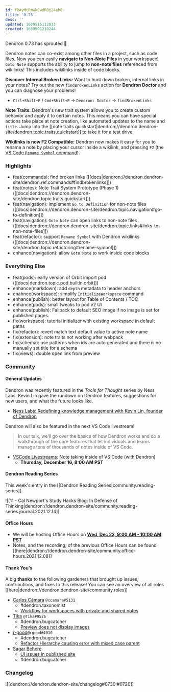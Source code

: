 ```yaml
---
id: fRAyMtRmwkCwdRBj24eb0
title: '0.73'
desc: ''
updated: 1639515112033
created: 1639501218244
---
```


Dendron 0.73 has sprouted  🌱

Dendron notes can co-exist among other files in a project, such as code files. Now you can easily **navigate to Non-Note Files** in your workspace! `Goto Note` supports the ability to jump to **non-note files** referenced from wikilinks! This includes wikilinks inside of code blocks.

**Discover Internal Broken Links:** Want to hunt down broken, internal links in your notes? Try out the new `findBrokenLinks` action for **Dendron Doctor** and you can diagnose your problems!

- `Ctrl+Shift+P` / `Cmd+Shift+P` -> `Dendron: Doctor` -> `findBrokenLinks`

**Note Traits:** Dendron's new trait system allows you to create custom behavior and apply it to certain notes. This means you can have special actions take place at note creation, like automated updates to the name and `title`. Jump into the [[note traits quickstart|dendron://dendron.dendron-site/dendron.topic.traits.quickstart]] to take it for a test drive.

**Wikilinks is now F2 Compatible:** Dendron now makes it easy for you to rename a note by placing your cursor inside a wikilink, and pressing `F2` (the [VS Code `Rename Symbol` command](https://code.visualstudio.com/docs/editor/refactoring#_rename-symbol)).

### Highlights

- feat(commands): find broken links ([[docs|dendron://dendron.dendron-site/dendron.ref.commands#findbrokenlinks]])
- feat(notes): Note Trait System Prototype (Phase 1) ([[docs|dendron://dendron.dendron-site/dendron.topic.traits.quickstart]])
- feat(navigation): implement `Go to Definition` for non-note files ([[docs|dendron://dendron.dendron-site/dendron.topic.navigation#go-to-definition]])
- feat(navigation): `Goto Note` can open links to non-note files ([[docs|dendron://dendron.dendron-site/dendron.topic.links#links-to-non-note-files]])
- feat(refactor): support `Rename Symbol` with Dendron wikilinks ([[docs|dendron://dendron.dendron-site/dendron.topic.refactoring#rename-symbol]])
- enhance(navigation): allow `Goto Note` to work inside code blocks

### Everything Else

- feat(pods): early version of Orbit import pod ([[docs|dendron.topic.pod.builtin.orbit]])
- enhance(markdown): add `depth` metadata to header anchors
- enahnce(workspace): simplify `InitializeWorkspace` command
- enhance(publish): better layout for Table of Contents / TOC
- enhance(pods): small tweaks to pod v2 UI
- enhance(publish): Fallback to default SEO image if no image is set for published pages.
- fix(workspace): tutorial initializer with existing workspace in default paths
- fix(refactor): revert match text default value to active note name
- fix(extension): note traits not working after webpack
- fix(schema): use patterns when ids are auto generated and there is no manually set title for a schema
- fix(views): double open link from preview

### Community

#### General Updates

Dendron was recently featured in the _Tools for Thought_ series by Ness Labs. Kevin Lin gave the rundown on Dendron features, suggestions for new users, and what the future looks like.

- [Ness Labs: Redefining knowledge management with Kevin Lin, founder of Dendron](https://link.dendron.so/6cqa)

Dendron will also be featured in the next VS Code livestream!

> In our talk, we'll go over the basics of how Dendron works and do a walkthrough of the core features that let individuals and teams manage tens of thousands of notes inside of VS Code.

- [VSCode Livestreams](https://code.visualstudio.com/livestream): Note taking inside of VS Code (with Dendron)
  - **Thursday, December 16, 8:00 AM PST**

#### Dendron Reading Series

This week's entry in the [[Dendron Reading Series|community.reading-series]]. 

![[11 - Cal Newport's Study Hacks Blog: In Defense of Thinking|dendron://dendron.dendron-site/community.reading-series.journal.2021.12.14]]

#### Office Hours

- We will be hosting Office Hours on **[Wed, Dec 22, 9:00 AM - 10:00 AM PST](https://link.dendron.so/6cqo)**
- Notes, and the recording, of the previous Office Hours can be found [[here|dendron://dendron.dendron-site/community.office-hours.2021.12.08]]

#### Thank You's

A big **thanks** to the following gardeners that brought up issues, contributions, and fixes to this release! You can see an overview of all roles [[here|dendron://dendron.dendron-site/community.roles]]

- [Carlos Cámara](https://github.com/ccamara) `@ccamara#5131`
  - #dendron.taxonomist
  - [Workflow for workspaces with private and shared notes](https://github.com/dendronhq/dendron-site/pull/318)
- [Tika](https://github.com/SR--) `@Tika#9526`
  - #dendron.bugcatcher
  - [Preview does not display images](https://github.com/dendronhq/dendron/issues/1856)
- [r-good](https://github.com/r-good)`@rgood#4010`
  - #dendron.bugcatcher
  - [Refactor Hierarchy causing error with mixed case parent](https://github.com/dendronhq/dendron/issues/1870)
- [Sagar Behere](https://github.com/sagarbehere)
  - [UI issues in published site](https://github.com/dendronhq/dendron/issues/1871)
  - #dendron.bugcatcher

### Changelog
![[dendron://dendron.dendron-site/changelog#0730:#0720]]
